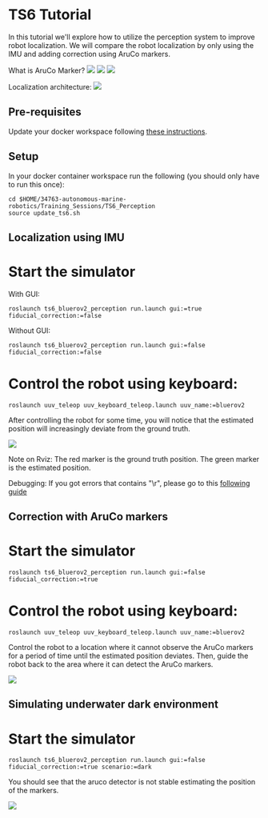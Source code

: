 # TS6 Tutorial #

In this tutorial we'll explore how to utilize the perception system to improve robot localization.
We will compare the robot localization by only using the IMU and adding correction using AruCo markers.

What is AruCo Marker?
![](./media/aruco_marker.png)
![](./media/aruco_gazebo.png)
![](./media/marker_placing.png)

Localization architecture:
![](./media/TS6_diagram.png)

## Pre-requisites ##

Update your docker workspace following [these instructions](https://gitlab.gbar.dtu.dk/dtu-asl/courses/34763-autonomous-marine-robotics/-/tree/main/#getting-course-updates).

## Setup ##

In your docker container workspace run the following (you should only have to run this once):

```
cd $HOME/34763-autonomous-marine-robotics/Training_Sessions/TS6_Perception
source update_ts6.sh
```

## Localization using IMU ###

# Start the simulator

With GUI:

```
roslaunch ts6_bluerov2_perception run.launch gui:=true fiducial_correction:=false
```

Without GUI:

```
roslaunch ts6_bluerov2_perception run.launch gui:=false fiducial_correction:=false
```

# Control the robot using keyboard:
```
roslaunch uuv_teleop uuv_keyboard_teleop.launch uuv_name:=bluerov2 
```

After controlling the robot for some time, you will notice that the estimated position will increasingly deviate from the ground truth.

![](./media/ts6_imu_only.png)

Note on Rviz:
The red marker is the ground truth position.
The green marker is the estimated position.

Debugging:
If you got errors that contains "\r", please go to this [following guide](https://gitlab.gbar.dtu.dk/dtu-asl/courses/34763-autonomous-marine-robotics/-/tree/main/debugging.md)

## Correction with AruCo markers ###

# Start the simulator
```
roslaunch ts6_bluerov2_perception run.launch gui:=false fiducial_correction:=true
```

# Control the robot using keyboard:
```
roslaunch uuv_teleop uuv_keyboard_teleop.launch uuv_name:=bluerov2 
```

Control the robot to a location where it cannot observe the AruCo markers for a period of time until the estimated position deviates. Then, guide the robot back to the area where it can detect the AruCo markers.

![](./media/ts6_with_aruco_markers.png)

## Simulating underwater dark environment ###

# Start the simulator
```
roslaunch ts6_bluerov2_perception run.launch gui:=false fiducial_correction:=true scenario:=dark
```

You should see that the aruco detector is not stable estimating the position of the markers.

![](./media/dark_underwater.png)
